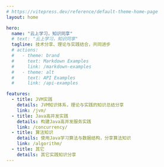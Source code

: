 ```yaml
---
# https://vitepress.dev/reference/default-theme-home-page
layout: home

hero:
  name: "云上学习，知识同享"
  # text: "云上学习，知识同享"
  tagline: 技术分享、理论与实践结合，共同进步
  # actions:
  #   - theme: brand
  #     text: Markdown Examples
  #     link: /markdown-examples
  #   - theme: alt
  #     text: API Examples
  #     link: /api-examples

features:
  - title: JVM实践
    details: JVM知识体系，理论与实践的知识总结分享
    link: /jvm/
  - title: Java高并发实践
    details: 构建Java高并发服务实践
    link: /concurrency/
  - title: 算法知识
    details: 使用Java学习算法与数据结构，分享算法知识
    link: /algorithm/
  - title: 其它
    details: 其它实践知识分享
---
```


